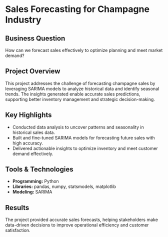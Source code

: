 # Sales Forecasting for Champagne Industry  

## Business Question  
How can we forecast sales effectively to optimize planning and meet market demand?  

## Project Overview  
This project addresses the challenge of forecasting champagne sales by leveraging SARIMA models to analyze historical data and identify seasonal trends. The insights generated enable accurate sales predictions, supporting better inventory management and strategic decision-making.  

## Key Highlights  
- Conducted data analysis to uncover patterns and seasonality in historical sales data.  
- Built and fine-tuned SARIMA models for forecasting future sales with high accuracy.  
- Delivered actionable insights to optimize inventory and meet customer demand effectively.  

## Tools & Technologies  
- **Programming:** Python  
- **Libraries:** pandas, numpy, statsmodels, matplotlib  
- **Modeling:** SARIMA  

## Results  
The project provided accurate sales forecasts, helping stakeholders make data-driven decisions to improve operational efficiency and customer satisfaction.    
